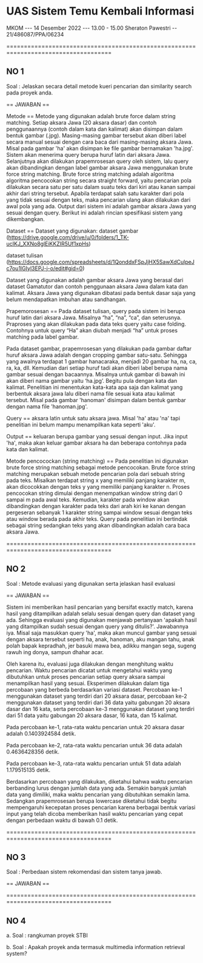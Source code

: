 # UAS Sistem Temu Kembali Informasi
MKOM --- 14 Desember 2022 --- 13.00 - 15.00
Sheraton Pawestri -- 21/486087/PPA/06234

====================================================================================

## NO 1
Soal : Jelaskan secara detail metode kueri pencarian dan similarity search pada proyek anda.

== JAWABAN == 

Metode == Metode yang digunakan adalah brute force dalam string matching. 
Setiap aksara Jawa (20 aksara dasar) dan contoh penggunaannya (contoh dalam kata dan kalimat) akan disimpan dalam bentuk gambar (.jpg). 
Masing-masing gambar tersebut akan diberi label secara manual sesuai dengan cara baca dari masing-masing aksara Jawa. 
Misal pada gambar 'ha' akan disimpan ke file gambar bernamakan 'ha.jpg'. 
Sistem akan menerima query berupa huruf latin dari aksara Jawa. 
Selanjutnya akan dilakukan prapemrosesan query oleh sistem, lalu query akan dibandingkan dengan label gambar aksara Jawa menggunakan brute force string matching. 
Brute force string matching adalah algoritma algoritma pencocokan string secara straight forward, 
yaitu pencarian pola dilakukan secara satu per satu dalam suatu teks dari kiri atau kanan sampai akhir dari string tersebut. 
Apabila terdapat salah satu karakter dari pola yang tidak sesuai dengan teks, maka pencarian ulang akan dilakukan dari awal pola yang ada. 
Output dari sistem ini adalah gambar aksara Jawa yang sesuai dengan query. Berikut ini adalah rincian spesifikasi sistem yang dikembangkan.

Dataset == Dataset yang digunakan:
dataset gambar (https://drive.google.com/drive/u/0/folders/1_TK-ucIKJ_XXNo8glEiKKZIR5Uf1xpHs) 

dataset tulisan (https://docs.google.com/spreadsheets/d/1QonddxFSpJjHX5SawXdCulpeJc7ou1lGIyl3EPJ-j-o/edit#gid=0)

Dataset yang digunakan adalah gambar aksara Jawa yang berasal dari dataset Gamatutor dan contoh penggunaan aksara Jawa dalam kata dan kalimat. Aksara Jawa yang digunakan dibatasi pada bentuk dasar saja yang belum mendapatkan imbuhan atau sandhangan.

Prapemorosesan == Pada dataset tulisan, query pada sistem ini berupa huruf latin dari aksara Jawa. Misalnya “ha”, “na”, “ca”, dan seterusnya. Praproses yang akan dilakukan pada data teks query yaitu case folding. Contohnya untuk query “Ha” akan diubah menjadi “ha” untuk proses matching pada label gambar. 

Pada dataset gambar, prapemrosesan yang dilakukan pada gambar daftar huruf aksara Jawa adalah dengan cropping gambar satu-satu. Sehingga yang awalnya terdapat 1 gambar hanacaraka, menjadi 20 gambar ha, na, ca, ra, ka, dll. Kemudian dari setiap huruf tadi akan diberi label berupa nama gambar sesuai dengan bacaannya. Misalnya untuk gambar di bawah ini akan diberi nama gambar yaitu ‘ha.jpg’. Begitu pula dengan kata dan kalimat. Penelitian ini menentukan kata-kata apa saja dan kalimat yang berbentuk aksara jawa lalu diberi nama file sesuai kata atau kalimat tersebut. Misal pada gambar 'hanoman' disimpan dalam bentuk gambar dengan nama file 'hanoman.jpg'.

Query == aksara latin untuk satu aksara jawa. Misal 'ha' atau 'na' tapi penelitian ini belum mampu menampilkan kata seperti 'aku'.

Output == keluaran berupa gambar yang sesuai dengan input. Jika input 'ha', maka akan keluar gambar aksara ha dan beberapa contohnya pada kata dan kalimat.

Metode pencocockan (string matching) == Pada penelitian ini digunakan brute force string matching sebagai metode pencocokan. Brute force string matching  merupakan sebuah metode pencarian pola dari sebuah string pada teks. Misalkan terdapat string x yang memiliki panjang karakter m, akan dicocokkan dengan teks y yang memiliki panjang karakter n. Proses pencocokan string dimulai dengan menempatkan window string dari 0 sampai m pada awal teks. Kemudian, karakter pada window akan dibandingkan dengan karakter pada teks dari arah kiri ke kanan dengan pergeseran sebanyak 1 karakter string sampai window sesuai dengan teks atau window berada pada akhir teks. 
Query pada penelitian ini bertindak sebagai string sedangkan teks yang akan dibandingkan adalah cara baca aksara Jawa.


====================================================================================

## NO 2
Soal : Metode evaluasi yang digunakan serta jelaskan hasil evaluasi

== JAWABAN ==

Sistem ini memberikan hasil pencarian yang bersifat exactly match, karena hasil yang ditampilkan adalah selalu sesuai dengan query dan dataset yang ada. Sehingga evaluasi yang digunakan menjawab pertanyaan 'apakah hasil yang ditampilkan sudah sesuai dengan query yang ditulis?'. Jawabannya iya. Misal saja masukkan query 'ha', maka akan muncul gambar yang sesuai dengan aksara tersebut seperti ha, anak, hanoman, aku mangan tahu, anak polah bapak kepradhah, jer basuki mawa bea, adikku mangan sega, sugeng rawuh ing donya, sampun dhahar acar.

Oleh karena itu, evaluasi juga dilakukan dengan menghitung waktu pencarian. Waktu pencarian dicatat untuk mengetahui waktu yang dibutuhkan untuk proses pencarian setiap query aksara sampai menampilkan hasil yang sesuai. Eksperimen dilakukan dalam tiga percobaan yang berbeda berdasarkan variasi dataset. Percobaan ke-1 menggunakan dataset yang terdiri dari 20 aksara dasar, percobaan ke-2 menggunakan dataset yang terdiri dari 36 data yaitu gabungan 20 aksara dasar dan 16 kata, serta percobaan ke-3 menggunakan dataset yang terdiri dari 51 data yaitu gabungan 20 aksara dasar, 16 kata, dan 15 kalimat.

Pada percobaan ke-1, rata-rata waktu pencarian untuk 20 aksara dasar adalah 0.1403924584 detik.

Pada percobaan ke-2, rata-rata waktu pencarian untuk 36 data adalah 0.4636428356 detik. 

Pada percobaan ke-3, rata-rata waktu pencarian untuk 51 data adalah 1.179515135 detik. 

Berdasarkan percobaan yang dilakukan, diketahui bahwa waktu pencarian berbanding lurus dengan jumlah data yang ada. Semakin banyak jumlah data yang dimiliki, maka waktu pencarian yang dibutuhkan semakin lama. Sedangkan prapemrosesan berupa lowercase diketahui tidak begitu mempengaruhi kecepatan proses pencarian karena berbagai bentuk variasi input yang telah dicoba memberikan hasil waktu pencarian yang cepat dengan perbedaan waktu di bawah 0.1 detik.


====================================================================================

## NO 3
Soal : Perbedaan sistem rekomendasi dan sistem tanya jawab.

== JAWABAN ==



====================================================================================

## NO 4
a. Soal : rangkuman proyek STBI

b. Soal : Apakah proyek anda termasuk multimedia information retrieval system?
